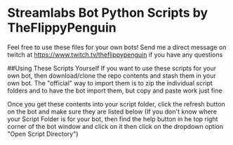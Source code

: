 # Streamlabs Bot Python Scripts by TheFlippyPenguin
Feel free to use these files for your own bots!
Send me a direct message on twitch at https://www.twitch.tv/theflippypenguin if you have any questions

##Using These Scripts Yourself
If you want to use these scripts for your own bot, then download/clone the repo contents and stash them in your own bot.
The "official" way to import them is to zip the individual script folders and to have the bot import them, but copy and paste work just fine

Once you get these contents into your script folder, click the refresh button on the bot and make sure they are listed below
(If you don't know where your Script Folder is for your bot, then find the help button in he top right corner of the bot window and click on it then click on the dropdown option "Open Script Directory")